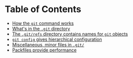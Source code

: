 Table of Contents
===

- [How the `git` command works](git-command/toc.md)
- [What's in the `.git` directory](git-directory/toc.md)
- [The `.git/refs` directory contains names for `git` objects](refs/toc.md)
- [`git config` gives hierarchical configuration](gitconfig/toc.md)
- [Miscellaneous, minor files in `.git/`](minor-files/toc.md)
- [Packfiles provide performance](packfiles/packfiles.md)
